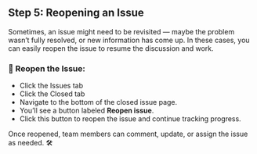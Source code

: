 ## Step 5: Reopening an Issue

Sometimes, an issue might need to be revisited — maybe the problem wasn’t fully resolved, or new information has come up. In these cases, you can easily reopen the issue to resume the discussion and work.

### :repeat: Reopen the Issue:

- Click the Issues tab
- Click the Closed tab
- Navigate to the bottom of the closed issue page.
- You’ll see a button labeled **Reopen issue**.
- Click this button to reopen the issue and continue tracking progress.

Once reopened, team members can comment, update, or assign the issue as needed. :hammer_and_wrench:
